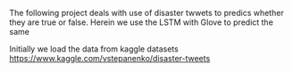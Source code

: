 The following project deals with use of disaster twwets to predics whether they are true or false.
Herein we use the LSTM with Glove to predict the same

Initially we load the data from kaggle datasets
https://www.kaggle.com/vstepanenko/disaster-tweets

